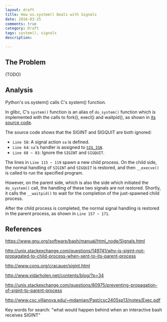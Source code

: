 ```yaml
---
layout: draft
title: How os.system() Deals with Signals
date: 2016-03-25
comments: true
category: Draft
tags: system(), signals
description:

---
```


## The Problem

(TODO)

## Analysis

Python's os.system() calls C's system() function.

In glibc, C's ```system()``` function is an alias of ```do_system()``` function which is implemented with the calls to fork(), execl() and waitpid(), as shown in [its source code](http://code.metager.de/source/xref/gnu/glibc/sysdeps/posix/system.c).

The source code shows that the SIGINT and SIGQUIT are both ignored:
* ```Line 58```: A signal action ```sa``` is defined.
* ```Line 64```: ```sa```'s handler is assigned to [```SIG_IGN```](http://code.metager.de/source/xref/gnu/gcc/fixincludes/tests/base/sys/signal.h).
* ```Line 68 ~ 83```: Ignore the ```SIGINT``` and ```SIGQUIT```.

The lines in ```Line 115 ~ 119``` spawn a new child process. On the child side, the normal handling of ```SIGINT``` and ```SIGQUIT``` is restored, and then ```__execve()``` is called to run the specified program.

However, on the parent side, which is also the side which initiated the ```do_system()``` call, the handling of these two signals are not restored. Shortly, it calls the ```__waitpid()``` to wait for the completion of the just-spawned child process.

After the child process is completed, the normal signal handling is restored in the parent process, as shown in ```Line 157 ~ 171```.

## References

https://www.gnu.org/software/bash/manual/html_node/Signals.html

http://unix.stackexchange.com/questions/149741/why-is-sigint-not-propagated-to-child-process-when-sent-to-its-parent-process

http://www.cons.org/cracauer/sigint.html

http://www.vidarholen.net/contents/blog/?p=34

http://unix.stackexchange.com/questions/80975/preventing-propagation-of-sigint-to-parent-process

http://www.csc.villanova.edu/~mdamian/Past/csc2405sp13/notes/Exec.pdf

Key words for search: "what would happen behind when an interactive bash receives SIGINT"
